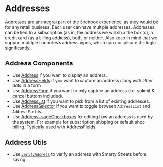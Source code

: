 # Addresses

Addresses are an integral part of the Birchbox experience, as they would be for any retail business. Each user can have multiple addresses. Addresses can be tied to a subscription (as in, the address we will ship the box to), a credit card (as a billing address), both, or neither. Also keep in mind that we support multiple countries’s address types, which can complicate the logic significantly.

## Address Components

- Use [Address](/components/Address.md) if you want to display an address.
- Use [AddressFields](/components/AddressFields.md) if you want to capture an address *along with other data* in a form.
- Use [AddressForm](/components/AddressForm.md) if you want to only capture an address (i.e. submit & cancel buttons included).
- Use [AddressList](/components/AddressList.md) if you want to pick from a list of existing addresses.
- Use [AddressSelector](/components/AddressSelector.md) if you want to toggle between `AddressList` and `AddressFields`.
- Use [AddressUsageCheckboxes](/components/AddressSelector.md) for editing how an address is used by the system. For example for subscription shipping or default shop billing. Typically used with AddressFields.

## Address Utils

- Use [`verifyAddress`](/utils/verifyAddress.md) to verify an address with Smarty Streets before saving.
